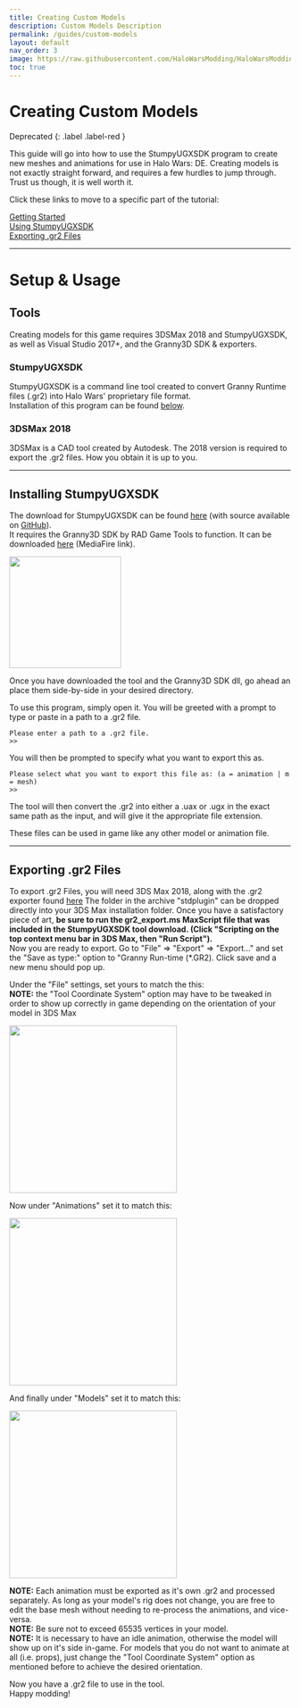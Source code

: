 ```yaml
---
title: Creating Custom Models
description: Custom Models Description
permalink: /guides/custom-models
layout: default
nav_order: 3
image: https://raw.githubusercontent.com/HaloWarsModding/HaloWarsModding.github.io/master/resources/images/metadata/header.png
toc: true
---
```


# Creating Custom Models

Deprecated
{: .label .label-red }

This guide will go into how to use the StumpyUGXSDK program to create new meshes and animations for use in Halo Wars: DE.
Creating models is not exactly straight forward, and requires a few hurdles to jump through. Trust us though, it is well worth it.

Click these links to move to a specific part of the tutorial:

[Getting Started](#GettingStarted)<br>
[Using StumpyUGXSDK](#UGXSDKInstallation)<br>
[Exporting .gr2 Files](#GR2Export)<br>

***

<a name="GettingStarted"></a>
# Setup & Usage

## Tools
Creating models for this game requires 3DSMax 2018 and StumpyUGXSDK, as well as Visual Studio 2017+, and the Granny3D SDK & exporters.

### StumpyUGXSDK
StumpyUGXSDK is a command line tool created to convert Granny Runtime files (.gr2) into Halo Wars' proprietary file format.<br>
Installation of this program can be found [below](#UGXSDKInstallation).<br>

### 3DSMax 2018
3DSMax is a CAD tool created by Autodesk. The 2018 version is required to export the .gr2 files. How you obtain it is up to you.<br>


***
<a name="UGXSDKInstallation"></a>
## Installing StumpyUGXSDK
The download for StumpyUGXSDK can be found [here](https://github.com/HaloWarsModding/StumpyUGXSDK/releases/download/1.0.0/StumpyUGXSDK.exe) (with source available on [GitHub](https://github.com/HaloWarsModding/StumpyUGXSDK)).<br>
It requires the Granny3D SDK by RAD Game Tools to function. It can be downloaded [here](https://www.mediafire.com/file/5pwpeiozx7tvja3/granny2_x64.dll/file) (MediaFire link).<br>

<img width="200" height="auto" src="https://github.com/HaloWarsModding/HaloWarsModding.github.io/blob/master/assets/images/stumpyugxsdk.png?raw=true">

Once you have downloaded the tool and the Granny3D SDK dll, go ahead an place them side-by-side in your desired directory.<br>

To use this program, simply open it. You will be greeted with a prompt to type or paste in a path to a .gr2 file.
```
Please enter a path to a .gr2 file.
>>
```
You will then be prompted to specify what you want to export this as.
```
Please select what you want to export this file as: (a = animation | m = mesh)
>>
```
The tool will then convert the .gr2 into either a .uax or .ugx in the exact same path as the input, and will give it the appropriate file extension.

These files can be used in game like any other model or animation file.


***
<a name="GR2Export"></a>
## Exporting .gr2 Files

To export .gr2 Files, you will need 3DS Max 2018, along with the .gr2 exporter found [here](https://www.mediafire.com/file/rgn93ruk7p00low/3dsmax2018gr2exporter.rar/file) The folder in the archive "stdplugin" can be dropped directly into your 3DS Max installation folder. Once you have a satisfactory piece of art, **be sure to run the gr2_export.ms MaxScript file that was included in the StumpyUGXSDK tool download.
(Click "Scripting on the top context menu bar in 3DS Max, then "Run Script").**<br>
Now you are ready to export. Go to "File" => "Export" => "Export..." and set the "Save as type:" option to "Granny Run-time (\*.GR2). Click save and a new menu should pop up.

Under the "File" settings, set yours to match the this:<br>
**NOTE:** the "Tool Coordinate System" option may have to be tweaked in order to show up correctly in game depending on the orientation of your model in 3DS Max

<img width="300" height="auto" src="https://github.com/HaloWarsModding/HaloWarsModding.github.io/blob/master/assets/images/gr2expfile.png?raw=true">

Now under "Animations" set it to match this:

<img width="300" height="auto" src="https://github.com/HaloWarsModding/HaloWarsModding.github.io/blob/master/assets/images/gr2expanim.png?raw=true">

And finally under "Models" set it to match this:

<img width="300" height="auto" src="https://github.com/HaloWarsModding/HaloWarsModding.github.io/blob/master/assets/images/gr2expmodel.png?raw=true">

**NOTE:** Each animation must be exported as it's own .gr2 and processed separately. As long as your model's rig does not change, you are free to edit the base mesh without needing to re-process the animations, and vice-versa.<br>
**NOTE:** Be sure not to exceed 65535 vertices in your model.<br>
**NOTE:** It is necessary to have an idle animation, otherwise the model will show up on it's side in-game. For models that you do not want to animate at all (i.e. props), just change the "Tool Coordinate System" option as mentioned before to achieve the desired orientation.

Now you have a .gr2 file to use in the tool.<br>
Happy modding!